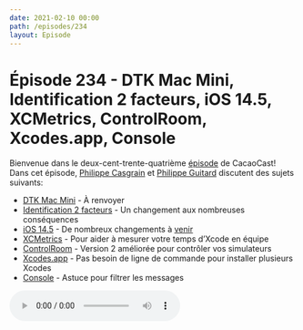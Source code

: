 ```yaml
---
date: 2021-02-10 00:00
path: /episodes/234
layout: Episode
---
```

# Épisode 234 - DTK Mac Mini, Identification 2 facteurs, iOS 14.5, XCMetrics, ControlRoom, Xcodes.app, Console
<p>Bienvenue dans le deux-cent-trente-quatri&egrave;me&nbsp;<a href="https://cacaocast.com/media/cacaocast_234.mp3" title="CacaoCast Episode 234">épisode</a> de CacaoCast! Dans cet épisode, <a href="http://www.twitter.com/philippec" title="Philippe Casgrain sur Twitter">Philippe Casgrain</a> et <a href="http://www.twitter.com/cacaocast" title="Philippe Guitard sur Twitter">Philippe Guitard</a> discutent des sujets suivants:</p>
<ul>
<li><a href="https://9to5mac.com/2021/02/06/apple-silicon-dtk-saga" title="DTK Mac Mini">DTK Mac Mini</a> - À renvoyer</li>
<li><a href="https://developer.apple.com/support/authentication/" title="Identification 2 facteurs">Identification 2 facteurs</a> - Un changement aux nombreuses conséquences</li>
<li><a href="https://twitter.com/andyplace2/status/1356335119812812800" title="iOS 14.5">iOS 14.5</a> - De nombreux changements à <a href="https://www.apple.com/ca/fr/privacy/" title="venir">venir</a></li>
<li><a href="https://xcmetrics.io" title="XCMetrics">XCMetrics</a> - Pour aider à mesurer votre temps d’Xcode en équipe</li>
<li><a href="https://github.com/twostraws/ControlRoom" title="ControlRoom">ControlRoom</a> - Version 2 améliorée pour contrôler vos simulateurs</li>
<li><a href="https://github.com/RobotsAndPencils/XcodesApp" title="Xcodes.app">Xcodes.app</a> - Pas besoin de ligne de commande pour installer plusieurs Xcodes</li>
<li><a href="https://twitter.com/Catfish_Man/status/1353805011738738690" title="Console">Console</a> - Astuce pour filtrer les messages</li>
</ul>
<p><audio controls><source src="https://cacaocast.com/media/cacaocast_234.mp3" type="audio/mpeg"><source src="https://cacaocast.com/media/cacaocast_234.mp3" type="audio/mp4">Votre navigateur ne supporte pas l'élément audio / Your browser does not support the audio element.</audio></p>
